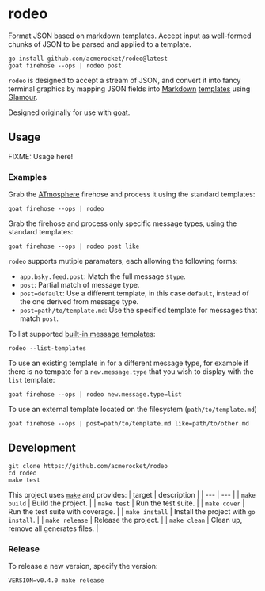 # rodeo
Format JSON based on markdown templates. Accept input as well-formed chunks of JSON to be parsed and applied to a template.

```
go install github.com/acmerocket/rodeo@latest
goat firehose --ops | rodeo post
```

`rodeo` is designed to accept a stream of JSON, and convert it into fancy terminal graphics by mapping JSON fields into
[Markdown](https://www.markdownguide.org/basic-syntax/)
[templates](https://pkg.go.dev/text/template) using
[Glamour](https://github.com/charmbracelet/glamour).

Designed originally for use with
[goat](https://github.com/bluesky-social/indigo/tree/main/cmd/goat).

## Usage

FIXME: Usage here!

### Examples

Grab the
[ATmosphere](https://atproto.com/guides/glossary#atmosphere) firehose and process it using the standard templates:
```
goat firehose --ops | rodeo
```

Grab the firehose and process only specific message types, using the standard templates:
```
goat firehose --ops | rodeo post like
```

`rodeo` supports mutiple paramaters, each allowing the following forms:
- `app.bsky.feed.post`: Match the full message `$type`.
- `post`: Partial match of message type.
- `post=default`: Use a different template, in this case `default`, instead of the one derived from message type.
- `post=path/to/template.md`: Use the specified template for messages that match `post`.


To list supported [built-in message templates](./templates/):
```
rodeo --list-templates
```

To use an existing template in for a different message type, for example if there is no tempate for a `new.message.type` that you wish to display with the `list` template:
```
goat firehose --ops | rodeo new.message.type=list
```

To use an external template located on the filesystem (`path/to/template.md`)
```
goat firehose --ops | post=path/to/template.md like=path/to/other.md
```

## Development
```
git clone https://github.com/acmerocket/rodeo
cd rodeo
make test
```

This project uses [`make`](https://www.gnu.org/software/make/) and provides:
| target | description |
| --- | --- |
| `make build`   | Build the project. |
| `make test`    | Run the test suite. |
| `make cover`   | Run the test suite with coverage. |
| `make install` | Install the project with `go install`. |
| `make release` | Release the project. |
| `make clean`   | Clean up, remove all generates files. |

### Release
To release a new version, specify the version:
```
VERSION=v0.4.0 make release
```
